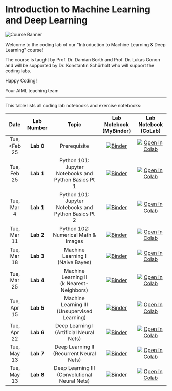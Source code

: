 # Introduction to Machine Learning and Deep Learning

![Course Banner](assets/banner.png)

Welcome to the coding lab of our "Introduction to Machine Learning & Deep Learning" course!

The course is taught by Prof. Dr. Damian Borth and Prof. Dr. Lukas Gonon and will be supported by Dr. Konstantin Schürholt who will support the coding labs.

Happy Coding!

Your AIML teaching team

---

This table lists all coding lab notebooks and exercise notebooks:


| Date                      | Lab Number                      |  Topic                            |  Lab Notebook (MyBinder)                    |  Lab Notebook (CoLab)                    
|:-----------------------:|:-----------------------:|:---------------------------------:|:-------------------------------:|:-------------------------------:
| Tue, <Feb 25 | **Lab 0** | Prerequisite | [![Binder](https://mybinder.org/badge_logo.svg)](https://mybinder.org/v2/gh/HSG-AIML-Teaching/IntroMLDL-2025FS/main?filepath=lab_0%2FTest.ipynb)|[![Open In Colab](https://colab.research.google.com/assets/colab-badge.svg)](https://colab.research.google.com/github/HSG-AIML-Teaching/IntroMLDL-2025FS/blob/main/lab_0/Test.ipynb)|
| Tue, Feb 25            | **Lab 1** |  Python 101: Jupyter Notebooks and Python Basics  Pt 1             |   [![Binder](https://mybinder.org/badge_logo.svg)](https://mybinder.org/v2/gh/HSG-AIML-Teaching/IntroMLDL-2025FS/main?filepath=lab_1%2Flab_1.ipynb)|[![Open In Colab](https://colab.research.google.com/assets/colab-badge.svg)](https://colab.research.google.com/github/HSG-AIML-Teaching/IntroMLDL-2025FS/blob/main/lab_1/lab_1.ipynb)                              |
| Tue, Mar 4            | **Lab 1** |  Python 101: Jupyter Notebooks and Python Basics   Pt 2            |   [![Binder](https://mybinder.org/badge_logo.svg)](https://mybinder.org/v2/gh/HSG-AIML-Teaching/IntroMLDL-2025FS/main?filepath=lab_1%2Flab_1.ipynb)|[![Open In Colab](https://colab.research.google.com/assets/colab-badge.svg)](https://colab.research.google.com/github/HSG-AIML-Teaching/IntroMLDL-2025FS/blob/main/lab_1/lab_1.ipynb)                              |
| Tue, Mar 11       | **Lab 2** |  Python 102: Numerical Math & Images                |  [![Binder](https://mybinder.org/badge_logo.svg)](https://mybinder.org/v2/gh/HSG-AIML-Teaching/IntroMLDL-2025FS/main?filepath=lab_2%2Flab_2.ipynb)|[![Open In Colab](https://colab.research.google.com/assets/colab-badge.svg)](https://colab.research.google.com/github/HSG-AIML-Teaching/IntroMLDL-2025FS/blob/main/lab_2/lab_2.ipynb)                                 | 
| Tue, Mar 18     | **Lab 3** |  Machine Learning I<br/>(Naive Bayes)               | [![Binder](https://mybinder.org/badge_logo.svg)](https://mybinder.org/v2/gh/HSG-AIML-Teaching/IntroMLDL-2025FS/main?filepath=lab_03%2Flab_3.ipynb)|[![Open In Colab](https://colab.research.google.com/assets/colab-badge.svg)](https://colab.research.google.com/github/HSG-AIML-Teaching/IntroMLDL-2025FS/blob/main/lab_03/lab_3.ipynb)  | 
| Tue, Mar 25     | **Lab 4** |  Machine Learning II<br/>(k Nearest-Neighbors)      | [![Binder](https://mybinder.org/badge_logo.svg)](https://mybinder.org/v2/gh/HSG-AIML-Teaching/IntroMLDL-2025FS/main?filepath=lab_03%2Flab_4.ipynb)|[![Open In Colab](https://colab.research.google.com/assets/colab-badge.svg)](https://colab.research.google.com/github/HSG-AIML-Teaching/IntroMLDL-2025FS/blob/main/lab_03/lab_4.ipynb)  | 
| Tue, Apr 15       | **Lab 5** |  Machine Learning III<br/>(Unsupervised Learning)       | [![Binder](https://mybinder.org/badge_logo.svg)](https://mybinder.org/v2/gh/HSG-AIML-Teaching/IntroMLDL-2025FS/main?filepath=lab_5%2Funsupervised.ipynb)|[![Open In Colab](https://colab.research.google.com/assets/colab-badge.svg)](https://colab.research.google.com/github/HSG-AIML-Teaching/IntroMLDL-2025FS/blob/main/lab_5/unsupervised.ipynb) |
| Tue, Apr 22       | **Lab 6** |  Deep Learning I<br/>(Artificial Neural Nets)       | [![Binder](https://mybinder.org/badge_logo.svg)](https://mybinder.org/v2/gh/HSG-AIML-Teaching/IntroMLDL-2025FS/main?filepath=lab_6%2Flab_6.ipynb)|[![Open In Colab](https://colab.research.google.com/assets/colab-badge.svg)](https://colab.research.google.com/github/HSG-AIML-Teaching/IntroMLDL-2025FS/blob/main/lab_6/colab_6.ipynb) |
| Tue, May 13     | **Lab 7** |  Deep Learning II<br/>(Recurrent Neural Nets)   | [![Binder](https://mybinder.org/badge_logo.svg)](https://mybinder.org/v2/gh/HSG-AIML-Teaching/IntroMLDL-2025FS/main?filepath=lab_7%2Flab_7_text-generation.ipynb)|[![Open In Colab](https://colab.research.google.com/assets/colab-badge.svg)](https://colab.research.google.com/github/HSG-AIML-Teaching/IntroMLDL-2025FS/blob/main/lab_7/lab_7_text-generation.ipynb) | 
| Tue, May 13     | **Lab 8** |  Deep Learning III<br/>(Convolutional Neural Nets)   | [![Binder](https://mybinder.org/badge_logo.svg)](https://mybinder.org/v2/gh/HSG-AIML-Teaching/IntroMLDL-2025FS/main?filepath=lab_8%2Flab_8.ipynb)|[![Open In Colab](https://colab.research.google.com/assets/colab-badge.svg)](https://colab.research.google.com/github/HSG-AIML-Teaching/IntroMLDL-2025FS/blob/main/lab_8/colab_8.ipynb) | 

